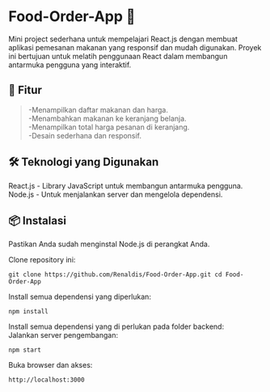 <h1 class="code-line" data-line-start=0 data-line-end=1 ><a id="FoodOrderApp__0"></a>Food-Order-App 🍔</h1> <p class="has-line-data" data-line-start="1" data-line-end="2">Mini project sederhana untuk mempelajari React.js dengan membuat aplikasi pemesanan makanan yang responsif dan mudah digunakan. Proyek ini bertujuan untuk melatih penggunaan React dalam membangun antarmuka pengguna yang interaktif.</p> <h2 class="code-line" data-line-start=2 data-line-end=3 ><a id="_Fitur_2"></a>🚀 Fitur</h2> <blockquote> <p class="has-line-data" data-line-start="3" data-line-end="7">-Menampilkan daftar makanan dan harga.<br> -Menambahkan makanan ke keranjang belanja.<br> -Menampilkan total harga pesanan di keranjang.<br> -Desain sederhana dan responsif.</p> </blockquote> <h2 class="code-line" data-line-start=8 data-line-end=9 ><a id="_Teknologi_yang_Digunakan_8"></a>🛠️ Teknologi yang Digunakan</h2> <p class="has-line-data" data-line-start="9" data-line-end="11">React.js - Library JavaScript untuk membangun antarmuka pengguna.<br> Node.js - Untuk menjalankan server dan mengelola dependensi.</p> <h2 class="code-line" data-line-start=12 data-line-end=13 ><a id="_Instalasi_12"></a>📦 Instalasi</h2> <p class="has-line-data" data-line-start="13" data-line-end="14">Pastikan Anda sudah menginstal Node.js di perangkat Anda.</p> <p class="has-line-data" data-line-start="15" data-line-end="16">Clone repository ini:</p> <pre><code class="has-line-data" data-line-start="17" data-line-end="20">git clone https://github.com/Renaldis/Food-Order-App.git cd Food-Order-App </code></pre> <p class="has-line-data" data-line-start="21" data-line-end="22">Install semua dependensi yang diperlukan:</p> <pre><code class="has-line-data" data-line-start="23" data-line-end="25">npm install </code></pre> <p class="has-line-data" data-line-start="25" data-line-end="27">Install semua dependensi yang di perlukan pada folder backend:<br> Jalankan server pengembangan:</p> <pre><code class="has-line-data" data-line-start="28" data-line-end="30">npm start </code></pre> <p class="has-line-data" data-line-start="30" data-line-end="31">Buka browser dan akses:</p> <pre><code class="has-line-data" data-line-start="32" data-line-end="34">http://localhost:3000 </code></pre>
